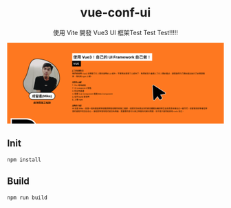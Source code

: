 <h1 align="center">vue-conf-ui</h1>

<p align="center">
使用 Vite 開發 Vue3 UI 框架Test Test Test!!!!!
</p>


  <img src="./assets/pic.png" />

## Init
```
npm install
```

## Build
```
npm run build
```